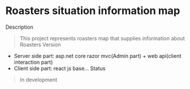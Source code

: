 # Roasters situation information map
Description
> This project represents roasters map that supplies information about Roasters
Version
* Server side part: asp.net core razor mvc(Admin part) + web api(client interaction part)
* Client side part: react js base...
Status
 > In development
